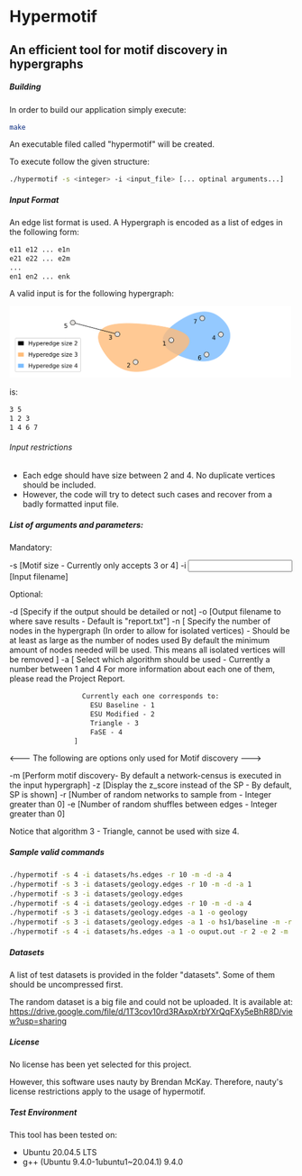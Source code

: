 # Hypermotif
## An efficient tool for motif discovery in hypergraphs



##### Building
In order to build our application simply execute:

```sh
make
```
An executable filed called "hypermotif" will be created.

To execute follow the given structure:
```sh
./hypermotif -s <integer> -i <input_file> [... optinal arguments...]
```

##### Input Format

An edge list format is used.
A Hypergraph is encoded as a list of edges in the following form:

```
e11 e12 ... e1n         
e21 e22 ... e2m         
...
en1 en2 ... enk 
```

A valid input is for the following hypergraph:

<img src="https://raw.githubusercontent.com/Haunted-Cpp/projeto/main/images/sample_hypergraph9.svg?token=GHSAT0AAAAAACES54E4Q6GTALLDLF2E4Y6UZFDJMTA" width=500>

is:

```
3 5
1 2 3
1 4 6 7
```
 
###### Input restrictions

* Each edge should have size between 2 and 4. No duplicate vertices should be included.
* However, the code will try to detect such cases and recover from a badly formatted input file.

##### List of arguments and parameters:

Mandatory:

-s <size>           [Motif size - Currently only accepts 3 or 4]
-i <input>          [Input filename]

Optional:


-d                  [Specify if the output should be detailed or not]
-o <output>         [Output filename to where save results - Default is "report.txt"]
-n <k>              [
                      Specify the number of nodes in the hypergraph (In order to allow for isolated vertices) - 
                      Should be at least as large as the number of nodes used
                      By default the minimum amount of nodes needed will be used. This means all isolated vertices will be removed
                    ]
-a <k>              [
                      Select which algorithm should be used - Currently a number between 1 and 4
                      For more information about each one of them, please read the Project Report.

                      Currently each one corresponds to:
                        ESU Baseline - 1
                        ESU Modified - 2
                        Triangle - 3
                        FaSE - 4
                    ]

<--- The following are options only used for Motif discovery ---> 

-m                  [Perform motif discovery- By default a network-census is executed in the input hypergraph]
-z                  [Display the z_score instead of the SP - By default, SP is shown]
-r <k>              [Number of random networks to sample from - Integer greater than 0]
-e <k>              [Number of random shuffles between edges - Integer greater than 0]


Notice that algorithm 3 - Triangle, cannot be used with size 4. 


##### Sample valid commands


``` bash
./hypermotif -s 4 -i datasets/hs.edges -r 10 -m -d -a 4
./hypermotif -s 3 -i datasets/geology.edges -r 10 -m -d -a 1
./hypermotif -s 3 -i datasets/geology.edges
./hypermotif -s 4 -i datasets/geology.edges -r 10 -m -d -a 4
./hypermotif -s 3 -i datasets/geology.edges -a 1 -o geology
./hypermotif -s 3 -i datasets/geology.edges -a 1 -o hs1/baseline -m -r 3 -e 3
./hypermotif -s 4 -i datasets/hs.edges -a 1 -o ouput.out -r 2 -e 2 -m 
```
##### Datasets

A list of test datasets is provided in the folder "datasets".
Some of them should be uncompressed first.

The random dataset is a big file and could not be uploaded. 
It is available at: https://drive.google.com/file/d/1T3cov10rd3RAxpXrbYXrQqFXy5eBhR8D/view?usp=sharing

##### License

No license has been yet selected for this project.

However, this software uses nauty by Brendan McKay. Therefore, nauty's license restrictions apply to the usage of hypermotif.
##### Test Environment

This tool has been tested on:
* Ubuntu 20.04.5 LTS
* g++ (Ubuntu 9.4.0-1ubuntu1~20.04.1) 9.4.0
